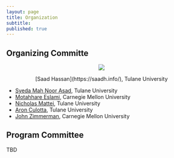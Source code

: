 ```yaml
---
layout: page
title: Organization
subtitle:
published: true
---
```


## Organizing Committe

<p style="text-align:center;"><img src="{{ 'img/saad-hassan.jpeg' | relative_url }}" /></p>
<p style="text-align:center;"> [Saad Hassan](https://saadh.info/), Tulane University
  
* [Syeda Mah Noor Asad](), Tulane University
* [Motahhare Eslami](https://www.motahhare.com/), Carnegie Mellon University
* [Nicholas Mattei](http://www.nickmattei.net/), Tulane University
* [Aron Culotta](https://www.cs.tulane.edu//~aculotta/), Tulane University
* [John Zimmerman](https://www.cs.cmu.edu/~johnz/), Carnegie Mellon University

## Program Committee

TBD


